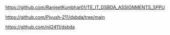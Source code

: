 https://github.com/RanjeetKumbhar01/TE_IT_DSBDA_ASSIGNMENTS_SPPU                                   







https://github.com/Piyush-211/dsbda/tree/main








https://github.com/nil2411/dsbda
